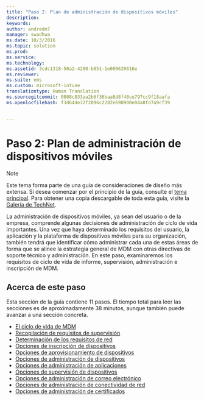 ```yaml
---
title: "Paso 2: Plan de administración de dispositivos móviles"
description: 
keywords: 
author: andredm7
manager: swadhwa
ms.date: 10/3/2016
ms.topic: solution
ms.prod: 
ms.service: 
ms.technology: 
ms.assetid: 3cdc1318-50a2-4280-b051-1e009620816e
ms.reviewer: 
ms.suite: ems
ms.custom: microsoft-intune
translationtype: Human Translation
ms.sourcegitcommit: 0808c833aa2b6f36baa8d8f48ce797cc9f18aafa
ms.openlocfilehash: f3d64de32f2096c2282e698900e04a8fd7a9cf39


---
```


# Paso 2: Plan de administración de dispositivos móviles

>[!NOTE]
>Este tema forma parte de una guía de consideraciones de diseño más extensa. Si desea comenzar por el principio de la guía, consulte el [tema principal](mdm-design-considerations-guide.md). Para obtener una copia descargable de toda esta guía, visite la [Galería de TechNet](https://gallery.technet.microsoft.com/Mobile-Device-Management-7d401582).

La administración de dispositivos móviles, ya sean del usuario o de la empresa, comprende algunas decisiones de administración de ciclo de vida importantes. Una vez que haya determinado los requisitos del usuario, la aplicación y la plataforma de dispositivos móviles para su organización, también tendrá que identificar cómo administrar cada una de estas áreas de forma que se alinee la estrategia general de MDM con otras directivas de soporte técnico y administración. En este paso, examinaremos los requisitos de ciclo de vida de informe, supervisión, administración e inscripción de MDM.

## Acerca de este paso

Esta sección de la guía contiene 11 pasos. El tiempo total para leer las secciones es de aproximadamente 38 minutos, aunque también puede avanzar a una sección concreta.

- [El ciclo de vida de MDM](mdm-understand-mdm-lifecycle.md)
- [Recopilación de requisitos de supervisión](mdm-gather-monitoring-requirements.md)
- [Determinación de los requisitos de red](mdm-determine-network-requirements.md)
- [Opciones de inscripción de dispositivos](mdm-device-enrollment-options.md)
- [Opciones de aprovisionamiento de dispositivos](mdm-device-provisioning-options.md)
- [Opciones de administración de dispositivos](mdm-device-management-options.md)
- [Opciones de administración de aplicaciones](mdm-application-management-options.md)
- [Opciones de supervisión de dispositivos](mdm-device-monitoring-options.md)
- [Opciones de administración de correo electrónico](mdm-email-management-options.md)
- [Opciones de administración de conectividad de red](mdm-network-connectivity-management-options.md)
- [Opciones de administración de certificados](mdm-certificate-management-options.md)



<!--HONumber=Oct16_HO1-->


